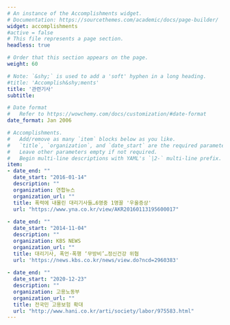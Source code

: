 ```yaml
---
# An instance of the Accomplishments widget.
# Documentation: https://sourcethemes.com/academic/docs/page-builder/
widget: accomplishments
#active = false 
# This file represents a page section.
headless: true

# Order that this section appears on the page.
weight: 60

# Note: `&shy;` is used to add a 'soft' hyphen in a long heading.
#title: 'Accomplish&shy;ments'
title: '관련기사'
subtitle:

# Date format
#   Refer to https://wowchemy.com/docs/customization/#date-format
date_format: Jan 2006

# Accomplishments.
#   Add/remove as many `item` blocks below as you like.
#   `title`, `organization`, and `date_start` are the required parameters.
#   Leave other parameters empty if not required.
#   Begin multi-line descriptions with YAML's `|2-` multi-line prefix.
item:
- date_end: ""
  date_start: "2016-01-14"
  description: ""
  organization: 연합뉴스
  organization_url: ""
  title: 폭력에 내몰린 대리기사들…6명중 1명꼴 '우울증상'
  url: "https://www.yna.co.kr/view/AKR20160113195600017"
  
- date_end: ""
  date_start: "2014-11-04"
  description: ""
  organization: KBS NEWS
  organization_url: ""
  title: 대리기사, 폭언·폭행 ‘무방비’…정신건강 위협
  url: 'https://news.kbs.co.kr/news/view.do?ncd=2960383'
    
- date_end: ""
  date_start: "2020-12-23"
  description: ""
  organization: 고용노동부
  organization_url: ""
  title: 전국민 고용보험 확대
  url: "http://www.hani.co.kr/arti/society/labor/975583.html"
---
```

